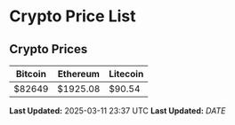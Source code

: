 # Crypto Price List

## Crypto Prices
| Bitcoin | Ethereum | Litecoin |
| ------- | -------- | -------- |
| $82649 | $1925.08 | $90.54 |
**Last Updated:** 2025-03-11 23:37 UTC
**Last Updated:** $DATE$
